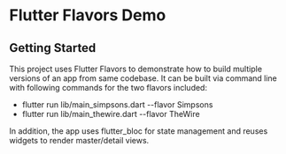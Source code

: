 # Flutter Flavors Demo

## Getting Started

This project uses Flutter Flavors to demonstrate how to build multiple versions of an app from same codebase. It can be built via command line with following commands for the two flavors included:

- flutter run lib/main_simpsons.dart --flavor Simpsons
- flutter run lib/main_thewire.dart --flavor TheWire

In addition, the app uses flutter_bloc for state management and reuses widgets to render master/detail views.  